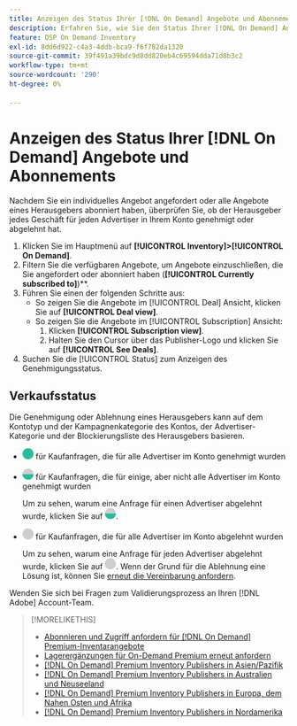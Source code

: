 ```yaml
---
title: Anzeigen des Status Ihrer [!DNL On Demand] Angebote und Abonnements
description: Erfahren Sie, wie Sie den Status Ihrer [!DNL On Demand] Angebote und Abonnements bearbeiten.
feature: DSP On Demand Inventory
exl-id: 8dd6d922-c4a3-4ddb-bca9-f6f782da1320
source-git-commit: 39f491a39bdc9d8dd820eb4c69594dda71d8b3c2
workflow-type: tm+mt
source-wordcount: '290'
ht-degree: 0%

---
```


# Anzeigen des Status Ihrer [!DNL On Demand] Angebote und Abonnements

Nachdem Sie ein individuelles Angebot angefordert oder alle Angebote eines Herausgebers abonniert haben, überprüfen Sie, ob der Herausgeber jedes Geschäft für jeden Advertiser in Ihrem Konto genehmigt oder abgelehnt hat.

1. Klicken Sie im Hauptmenü auf **[!UICONTROL Inventory]>[!UICONTROL On Demand]**.
1. Filtern Sie die verfügbaren Angebote, um Angebote einzuschließen, die Sie angefordert oder abonniert haben (**[!UICONTROL Currently subscribed to]**)**.
1. Führen Sie einen der folgenden Schritte aus:
   * So zeigen Sie die Angebote im [!UICONTROL Deal] Ansicht, klicken Sie auf **[!UICONTROL Deal view]**.
   * So zeigen Sie die Angebote im [!UICONTROL Subscription] Ansicht:
      1. Klicken **[!UICONTROL Subscription view]**.
      1. Halten Sie den Cursor über das Publisher-Logo und klicken Sie auf **[!UICONTROL See Deals]**.
1. Suchen Sie die [!UICONTROL Status] zum Anzeigen des Genehmigungsstatus.

## Verkaufsstatus

Die Genehmigung oder Ablehnung eines Herausgebers kann auf dem Kontotyp und der Kampagnenkategorie des Kontos, der Advertiser-Kategorie und der Blockierungsliste des Herausgebers basieren.

* ![vollständig genehmigt](/help/dsp/assets/approved.png) für Kaufanfragen, die für alle Advertiser im Konto genehmigt wurden

* ![teilweise genehmigt](/help/dsp/assets/partly-approved.png) für Kaufanfragen, die für einige, aber nicht alle Advertiser im Konto genehmigt wurden

   Um zu sehen, warum eine Anfrage für einen Advertiser abgelehnt wurde, klicken Sie auf ![teilweise genehmigt](/help/dsp/assets/partly-approved.png).

* ![Abgelehnt](/help/dsp/assets/denied.png) für Kaufanfragen, die für alle Advertiser im Konto abgelehnt wurden

   Um zu sehen, warum eine Anfrage für jeden Advertiser abgelehnt wurde, klicken Sie auf ![Abgelehnt](/help/dsp/assets/denied.png). Wenn der Grund für die Ablehnung eine Lösung ist, können Sie [erneut die Vereinbarung anfordern](/help/dsp/inventory/on-demand-inventory-rerequest.md).

Wenden Sie sich bei Fragen zum Validierungsprozess an Ihren [!DNL Adobe] Account-Team.

>[!MORELIKETHIS]
>
>* [Abonnieren und Zugriff anfordern für [!DNL On Demand] Premium-Inventarangebote](on-demand-inventory-subscribe.md)
>* [Lagerergänzungen für On-Demand Premium erneut anfordern](on-demand-inventory-rerequest.md)
>* [[!DNL On Demand] Premium Inventory Publishers in Asien/Pazifik](on-demand-inventory-publishers-apac.md)
>* [[!DNL On Demand] Premium Inventory Publishers in Australien und Neuseeland](on-demand-inventory-publishers-anz.md)
>* [[!DNL On Demand] Premium Inventory Publishers in Europa, dem Nahen Osten und Afrika](on-demand-inventory-publishers-emea.md)
>* [[!DNL On Demand] Premium Inventory Publishers in Nordamerika](on-demand-inventory-publishers-na.md)

